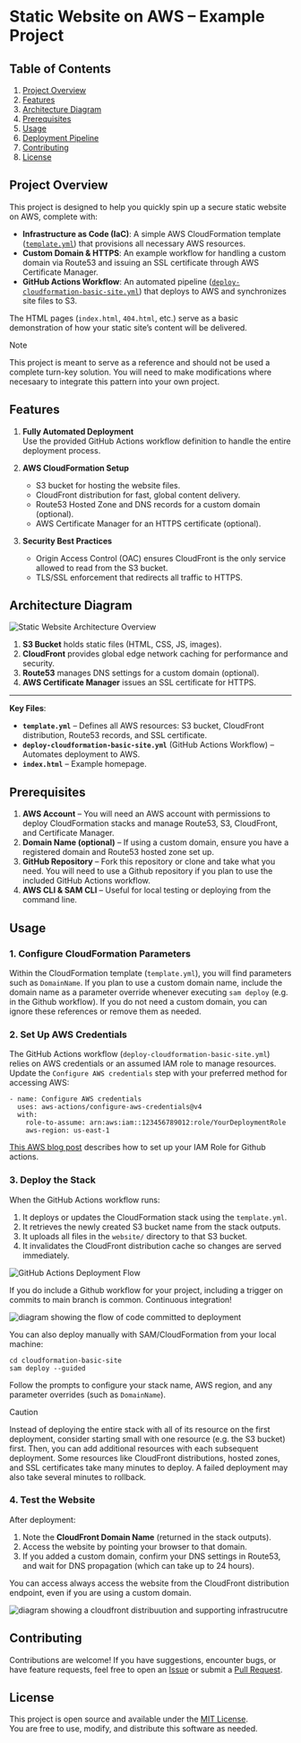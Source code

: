 # Static Website on AWS – Example Project

## Table of Contents
1. [Project Overview](#project-overview)
2. [Features](#features)
3. [Architecture Diagram](#architecture-diagram)
4. [Prerequisites](#prerequisites)
5. [Usage](#usage)
6. [Deployment Pipeline](#deployment-pipeline)
7. [Contributing](#contributing)
8. [License](#license)


## Project Overview

This project is designed to help you quickly spin up a secure static website on AWS, complete with:
  - **Infrastructure as Code (IaC)**: A simple AWS CloudFormation template ([`template.yml`](./cloudformation-basic-site/template.yml)) that provisions all necessary AWS resources.
  - **Custom Domain & HTTPS**: An example workflow for handling a custom domain via Route53 and issuing an SSL certificate through AWS Certificate Manager.
  - **GitHub Actions Workflow**: An automated pipeline ([`deploy-cloudformation-basic-site.yml`](./.github/workflows/deploy-cloudformation-basic-site.yml)) that deploys to AWS and synchronizes site files to S3.

The HTML pages (`index.html`, `404.html`, etc.) serve as a basic demonstration of how your static site’s content will be delivered.

> [!NOTE]
> This project is meant to serve as a reference and should not be used a complete turn-key solution. You will need to make modifications where necesaary to integrate this pattern into your own project.

## Features
1. **Fully Automated Deployment**  
   Use the provided GitHub Actions workflow definition to handle the entire deployment process.

2. **AWS CloudFormation Setup**  
   - S3 bucket for hosting the website files.  
   - CloudFront distribution for fast, global content delivery.  
   - Route53 Hosted Zone and DNS records for a custom domain (optional).  
   - AWS Certificate Manager for an HTTPS certificate (optional).

3. **Security Best Practices**  
   - Origin Access Control (OAC) ensures CloudFront is the only service allowed to read from the S3 bucket.  
   - TLS/SSL enforcement that redirects all traffic to HTTPS.

## Architecture Diagram

![Static Website Architecture Overview](./docs/static-website-full.png)

1. **S3 Bucket** holds static files (HTML, CSS, JS, images).  
2. **CloudFront** provides global edge network caching for performance and security.  
3. **Route53** manages DNS settings for a custom domain (optional).  
4. **AWS Certificate Manager** issues an SSL certificate for HTTPS.  

---

**Key Files**:
- **`template.yml`** – Defines all AWS resources: S3 bucket, CloudFront distribution, Route53 records, and SSL certificate.  
- **`deploy-cloudformation-basic-site.yml`** (GitHub Actions Workflow) – Automates deployment to AWS.  
- **`index.html`** – Example homepage.  

## Prerequisites

1. **AWS Account** – You will need an AWS account with permissions to deploy CloudFormation stacks and manage Route53, S3, CloudFront, and Certificate Manager.
2. **Domain Name (optional)** – If using a custom domain, ensure you have a registered domain and Route53 hosted zone set up.
3. **GitHub Repository** – Fork this repository or clone and take what you need. You will need to use a Github repository if you plan to use the included GitHub Actions workflow.
4. **AWS CLI & SAM CLI** – Useful for local testing or deploying from the command line.

## Usage

### 1. Configure CloudFormation Parameters
Within the CloudFormation template (`template.yml`), you will find parameters such as `DomainName`. If you plan to use a custom domain name, include the domain name as a parameter override whenever executing `sam deploy` (e.g. in the Github workflow). If you do not need a custom domain, you can ignore these references or remove them as needed.

### 2. Set Up AWS Credentials
The GitHub Actions workflow (`deploy-cloudformation-basic-site.yml`) relies on AWS credentials or an assumed IAM role to manage resources. Update the `Configure AWS credentials` step with your preferred method for accessing AWS:

    - name: Configure AWS credentials
      uses: aws-actions/configure-aws-credentials@v4
      with:
        role-to-assume: arn:aws:iam::123456789012:role/YourDeploymentRole
        aws-region: us-east-1

[This AWS blog post](https://aws.amazon.com/blogs/security/use-iam-roles-to-connect-github-actions-to-actions-in-aws/) describes how to set up your IAM Role for Github actions.

### 3. Deploy the Stack
When the GitHub Actions workflow runs:
1. It deploys or updates the CloudFormation stack using the `template.yml`.
2. It retrieves the newly created S3 bucket name from the stack outputs.
3. It uploads all files in the `website/` directory to that S3 bucket.
4. It invalidates the CloudFront distribution cache so changes are served immediately.

![GitHub Actions Deployment Flow](./docs/github-workflow-graphic-with-description.png)

If you do include a Github workflow for your project, including a trigger on commits to main branch is common. Continuous integration!

![diagram showing the flow of code committed to deployment](./docs/static-website-project-overview-wide-dark.png)

You can also deploy manually with SAM/CloudFormation from your local machine:

    cd cloudformation-basic-site
    sam deploy --guided

Follow the prompts to configure your stack name, AWS region, and any parameter overrides (such as `DomainName`).

> [!CAUTION]
> Instead of deploying the entire stack with all of its resource on the first deployment, consider starting small with one resource (e.g. the S3 bucket) first. Then, you can add additional resources with each subsequent deployment. Some resources like CloudFront distributions, hosted zones, and SSL certificates take many minutes to deploy. A failed deployment may also take several minutes to rollback.

### 4. Test the Website
After deployment:
1. Note the **CloudFront Domain Name** (returned in the stack outputs).  
2. Access the website by pointing your browser to that domain.  
3. If you added a custom domain, confirm your DNS settings in Route53, and wait for DNS propagation (which can take up to 24 hours).

You can access always access the website from the CloudFront distribution endpoint, even if you are using a custom domain.

![diagram showing a cloudfront distribuution and supporting infrastrucutre](./docs/static-website-cloudfront-dark.png)

## Contributing
Contributions are welcome! If you have suggestions, encounter bugs, or have feature requests, feel free to open an [Issue](../../issues) or submit a [Pull Request](../../pulls).

## License
This project is open source and available under the [MIT License](LICENSE).  
You are free to use, modify, and distribute this software as needed.
